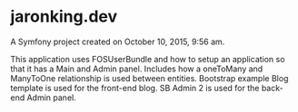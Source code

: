 jaronking.dev
=============

A Symfony project created on October 10, 2015, 9:56 am.

This application uses FOSUserBundle and how to setup an application so that it has a Main and Admin panel.
Includes how a oneToMany and ManyToOne relationship is used between entities.
Bootstrap example Blog template is used for the front-end blog.  SB Admin 2 is used for the back-end Admin panel.
